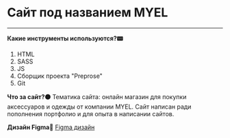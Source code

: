 # Сайт под названием MYEL
---

__Какие инструменты используются?📟__
1. HTML
2. SASS
3. JS
4. Сборщик проекта "Preprose"
5. Git

__Что за сайт?⚫__
Тематика сайта: онлайн магазин для покупки аксессуаров и одежды от компании MYEL.
Сайт написан ради пополнения портфолио и для опыта в написании сайтов.

__Дизайн Figma📄__
[Figma дизайн](https://www.figma.com/file/F3BtLz2M8mIyLWcAvsWtVd/MYEL-landing?node-id=0-1&t=TLuNHsyWFWuxqVqS-0)